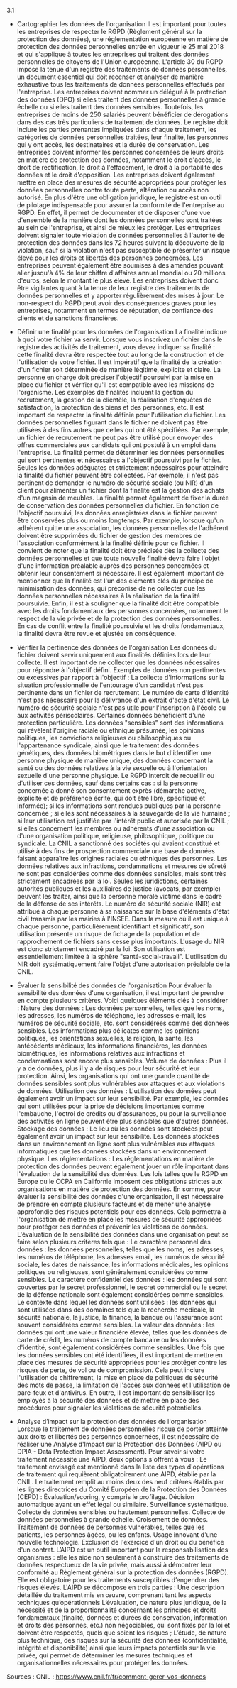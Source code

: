 3.1

- Cartographier les données de l'organisation
Il est important pour toutes les entreprises de respecter le RGPD (Règlement général sur la protection des données), une réglementation européenne en matière de protection des données personnelles entrée en vigueur le 25 mai 2018 et qui s'applique à toutes les entreprises qui traitent des données personnelles de citoyens de l'Union européenne. L'article 30 du RGPD impose la tenue d'un registre des traitements de données personnelles, un document essentiel qui doit recenser et analyser de manière exhaustive tous les traitements de données personnelles effectués par l'entreprise. Les entreprises doivent nommer un délégué à la protection des données (DPO) si elles traitent des données personnelles à grande échelle ou si elles traitent des données sensibles.
Toutefois, les entreprises de moins de 250 salariés peuvent bénéficier de dérogations dans des cas très particuliers de traitement de données. Le registre doit inclure les parties prenantes impliquées dans chaque traitement, les catégories de données personnelles traitées, leur finalité, les personnes qui y ont accès, les destinataires et la durée de conservation. Les entreprises doivent informer les personnes concernées de leurs droits en matière de protection des données, notamment le droit d'accès, le droit de rectification, le droit à l'effacement, le droit à la portabilité des données et le droit d'opposition. Les entreprises doivent également mettre en place des mesures de sécurité appropriées pour protéger les données personnelles contre toute perte, altération ou accès non autorisé.
En plus d'être une obligation juridique, le registre est un outil de pilotage indispensable pour assurer la conformité de l'entreprise au RGPD. En effet, il permet de documenter et de disposer d'une vue d'ensemble de la manière dont les données personnelles sont traitées au sein de l'entreprise, et ainsi de mieux les protéger. Les entreprises doivent signaler toute violation de données personnelles à l'autorité de protection des données dans les 72 heures suivant la découverte de la violation, sauf si la violation n'est pas susceptible de présenter un risque élevé pour les droits et libertés des personnes concernées. Les entreprises peuvent également être soumises à des amendes pouvant aller jusqu'à 4% de leur chiffre d'affaires annuel mondial ou 20 millions d'euros, selon le montant le plus élevé.
Les entreprises doivent donc être vigilantes quant à la tenue de leur registre des traitements de données personnelles et y apporter régulièrement des mises à jour. Le non-respect du RGPD peut avoir des conséquences graves pour les entreprises, notamment en termes de réputation, de confiance des clients et de sanctions financières.



- Définir une finalité pour les données de l'organisation
La finalité indique à quoi votre fichier va servir. Lorsque vous inscrivez un fichier dans le registre des activités de traitement, vous devez indiquer sa finalité : cette finalité devra être respectée tout au long de la construction et de l'utilisation de votre fichier.
Il est impératif que la finalité de la création d'un fichier soit déterminée de manière légitime, explicite et claire. La personne en charge doit préciser l'objectif poursuivi par la mise en place du fichier et vérifier qu'il est compatible avec les missions de l'organisme. Les exemples de finalités incluent la gestion du recrutement, la gestion de la clientèle, la réalisation d'enquêtes de satisfaction, la protection des biens et des personnes, etc.
Il est important de respecter la finalité définie pour l'utilisation du fichier. Les données personnelles figurant dans le fichier ne doivent pas être utilisées à des fins autres que celles qui ont été spécifiées. Par exemple, un fichier de recrutement ne peut pas être utilisé pour envoyer des offres commerciales aux candidats qui ont postulé à un emploi dans l'entreprise.
La finalité permet de déterminer les données personnelles qui sont pertinentes et nécessaires à l'objectif poursuivi par le fichier. Seules les données adéquates et strictement nécessaires pour atteindre la finalité du fichier peuvent être collectées. Par exemple, il n'est pas pertinent de demander le numéro de sécurité sociale (ou NIR) d'un client pour alimenter un fichier dont la finalité est la gestion des achats d'un magasin de meubles.
La finalité permet également de fixer la durée de conservation des données personnelles du fichier. En fonction de l'objectif poursuivi, les données enregistrées dans le fichier peuvent être conservées plus ou moins longtemps. Par exemple, lorsque qu'un adhérent quitte une association, les données personnelles de l'adhérent doivent être supprimées du fichier de gestion des membres de l'association conformément à la finalité définie pour ce fichier.
Il convient de noter que la finalité doit être précisée dès la collecte des données personnelles et que toute nouvelle finalité devra faire l'objet d'une information préalable auprès des personnes concernées et obtenir leur consentement si nécessaire.
Il est également important de mentionner que la finalité est l'un des éléments clés du principe de minimisation des données, qui préconise de ne collecter que les données personnelles nécessaires à la réalisation de la finalité poursuivie.
Enfin, il est à souligner que la finalité doit être compatible avec les droits fondamentaux des personnes concernées, notamment le respect de la vie privée et de la protection des données personnelles. En cas de conflit entre la finalité poursuivie et les droits fondamentaux, la finalité devra être revue et ajustée en conséquence.



- Vérifier la pertinence des données de l'organisation
Les données du fichier doivent servir uniquement aux finalités définies lors de leur collecte. Il est important de ne collecter que les données nécessaires pour répondre à l'objectif défini.
Exemples de données non pertinentes ou excessives par rapport à l'objectif :
La collecte d'informations sur la situation professionnelle de l'entourage d'un candidat n'est pas pertinente dans un fichier de recrutement.
Le numéro de carte d'identité n'est pas nécessaire pour la délivrance d'un extrait d'acte d'état civil.
Le numéro de sécurité sociale n'est pas utile pour l'inscription à l'école ou aux activités périscolaires.
Certaines données bénéficient d'une protection particulière.
Les données "sensibles" sont des informations qui révèlent l'origine raciale ou ethnique présumée, les opinions politiques, les convictions religieuses ou philosophiques ou l'appartenance syndicale, ainsi que le traitement des données génétiques, des données biométriques dans le but d'identifier une personne physique de manière unique, des données concernant la santé ou des données relatives à la vie sexuelle ou à l'orientation sexuelle d'une personne physique. Le RGPD interdit de recueillir ou d'utiliser ces données, sauf dans certains cas :
si la personne concernée a donné son consentement exprès (démarche active, explicite et de préférence écrite, qui doit être libre, spécifique et informée);
si les informations sont rendues publiques par la personne concernée ;
si elles sont nécessaires à la sauvegarde de la vie humaine ;
si leur utilisation est justifiée par l'intérêt public et autorisée par la CNIL ;
si elles concernent les membres ou adhérents d'une association ou d'une organisation politique, religieuse, philosophique, politique ou syndicale.
La CNIL a sanctionné des sociétés qui avaient constitué et utilisé à des fins de prospection commerciale une base de données faisant apparaître les origines raciales ou ethniques des personnes.
Les données relatives aux infractions, condamnations et mesures de sûreté ne sont pas considérées comme des données sensibles, mais sont très strictement encadrées par la loi.
Seules les juridictions, certaines autorités publiques et les auxiliaires de justice (avocats, par exemple) peuvent les traiter, ainsi que la personne morale victime dans le cadre de la défense de ses intérêts.
Le numéro de sécurité sociale (NIR) est attribué à chaque personne à sa naissance sur la base d'éléments d'état civil transmis par les mairies à l'INSEE. Dans la mesure où il est unique à chaque personne, particulièrement identifiant et significatif, son utilisation présente un risque de fichage de la population et de rapprochement de fichiers sans cesse plus importants. L'usage du NIR est donc strictement encadré par la loi.
Son utilisation est essentiellement limitée à la sphère "santé-social-travail". L'utilisation du NIR doit systématiquement faire l'objet d'une autorisation préalable de la CNIL.




- Évaluer la sensibilité des données de l'organisation
Pour évaluer la sensibilité des données d'une organisation, il est important de prendre en compte plusieurs critères. Voici quelques éléments clés à considérer :
Nature des données : Les données personnelles, telles que les noms, les adresses, les numéros de téléphone, les adresses e-mail, les numéros de sécurité sociale, etc. sont considérées comme des données sensibles. Les informations plus délicates comme les opinions politiques, les orientations sexuelles, la religion, la santé, les antécédents médicaux, les informations financières, les données biométriques, les informations relatives aux infractions et condamnations sont encore plus sensibles.
Volume de données : Plus il y a de données, plus il y a de risques pour leur sécurité et leur protection. Ainsi, les organisations qui ont une grande quantité de données sensibles sont plus vulnérables aux attaques et aux violations de données.
Utilisation des données : L'utilisation des données peut également avoir un impact sur leur sensibilité. Par exemple, les données qui sont utilisées pour la prise de décisions importantes comme l'embauche, l'octroi de crédits ou d'assurances, ou pour la surveillance des activités en ligne peuvent être plus sensibles que d'autres données.
Stockage des données : Le lieu où les données sont stockées peut également avoir un impact sur leur sensibilité. Les données stockées dans un environnement en ligne sont plus vulnérables aux attaques informatiques que les données stockées dans un environnement physique.
Les réglementations : Les réglementations en matière de protection des données peuvent également jouer un rôle important dans l'évaluation de la sensibilité des données. Les lois telles que le RGPD en Europe ou le CCPA en Californie imposent des obligations strictes aux organisations en matière de protection des données.
En somme, pour évaluer la sensibilité des données d'une organisation, il est nécessaire de prendre en compte plusieurs facteurs et de mener une analyse approfondie des risques potentiels pour ces données. Cela permettra à l'organisation de mettre en place les mesures de sécurité appropriées pour protéger ces données et prévenir les violations de données.
L'évaluation de la sensibilité des données dans une organisation peut se faire selon plusieurs critères tels que :
Le caractère personnel des données : les données personnelles, telles que les noms, les adresses, les numéros de téléphone, les adresses email, les numéros de sécurité sociale, les dates de naissance, les informations médicales, les opinions politiques ou religieuses, sont généralement considérées comme sensibles.
Le caractère confidentiel des données : les données qui sont couvertes par le secret professionnel, le secret commercial ou le secret de la défense nationale sont également considérées comme sensibles.
Le contexte dans lequel les données sont utilisées : les données qui sont utilisées dans des domaines tels que la recherche médicale, la sécurité nationale, la justice, la finance, la banque ou l'assurance sont souvent considérées comme sensibles.
La valeur des données : les données qui ont une valeur financière élevée, telles que les données de carte de crédit, les numéros de compte bancaire ou les données d'identité, sont également considérées comme sensibles.
Une fois que les données sensibles ont été identifiées, il est important de mettre en place des mesures de sécurité appropriées pour les protéger contre les risques de perte, de vol ou de compromission. Cela peut inclure l'utilisation de chiffrement, la mise en place de politiques de sécurité des mots de passe, la limitation de l'accès aux données et l'utilisation de pare-feux et d'antivirus. En outre, il est important de sensibiliser les employés à la sécurité des données et de mettre en place des procédures pour signaler les violations de sécurité potentielles.


- Analyse d’impact sur la protection des données de l'organisation
Lorsque le traitement de données personnelles risque de porter atteinte aux droits et libertés des personnes concernées, il est nécessaire de réaliser une Analyse d'Impact sur la Protection des Données (AIPD ou DPIA - Data Protection Impact Assessment).
Pour savoir si votre traitement nécessite une AIPD, deux options s'offrent à vous :
Le traitement envisagé est mentionné dans la liste des types d'opérations de traitement qui requièrent obligatoirement une AIPD, établie par la CNIL.
Le traitement remplit au moins deux des neuf critères établis par les lignes directrices du Comité Européen de la Protection des Données (CEPD) :
Évaluation/scoring, y compris le profilage.
Décision automatique ayant un effet légal ou similaire.
Surveillance systématique.
Collecte de données sensibles ou hautement personnelles.
Collecte de données personnelles à grande échelle.
Croisement de données.
Traitement de données de personnes vulnérables, telles que les patients, les personnes âgées, ou les enfants.
Usage innovant d'une nouvelle technologie.
Exclusion de l'exercice d'un droit ou du bénéfice d'un contrat.
L’AIPD est un outil important pour la responsabilisation des organismes : elle les aide non seulement à construire des traitements de données respectueux de la vie privée, mais aussi à démontrer leur conformité au Règlement général sur la protection des données (RGPD). Elle est obligatoire pour les traitements susceptibles d’engendrer des risques élevés.
L'AIPD se décompose en trois parties :
Une description détaillée du traitement mis en œuvre, comprenant tant les aspects techniques qu’opérationnels
L’évaluation, de nature plus juridique, de la nécessité et de la proportionnalité concernant les principes et droits fondamentaux  (finalité, données et durées de conservation, information et droits des personnes, etc.) non négociables, qui sont fixés par la loi et doivent être respectés, quels que soient les risques ;
L’étude, de nature plus technique, des risques sur la sécurité des données (confidentialité, intégrité et disponibilité) ainsi que  leurs impacts potentiels sur la vie privée, qui permet de déterminer les mesures techniques et organisationnelles nécessaires pour protéger les données.

Sources :
CNIL : https://www.cnil.fr/fr/comment-gerer-vos-donnees
